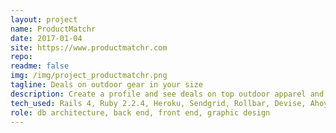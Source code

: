 ```yaml
---
layout: project
name: ProductMatchr
date: 2017-01-04
site: https://www.productmatchr.com
repo:
readme: false
img: /img/project_productmatchr.png
tagline: Deals on outdoor gear in your size
description: Create a profile and see deals on top outdoor apparel and gear in your size. It's all about the datafeed parsing, baby!
tech_used: Rails 4, Ruby 2.2.4, Heroku, Sendgrid, Rollbar, Devise, Ahoy
role: db architecture, back end, front end, graphic design
---
```

